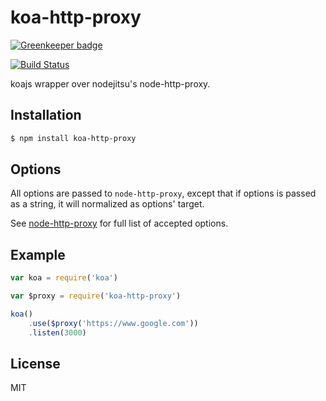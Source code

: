 
# koa-http-proxy

[![Greenkeeper badge](https://badges.greenkeeper.io/ming-codes/koa-http-proxy.svg)](https://greenkeeper.io/)

[![Build Status](https://travis-ci.org/ming-codes/koa-http-proxy.svg?branch=master)](https://travis-ci.org/ming-codes/koa-http-proxy)

koajs wrapper over nodejitsu's node-http-proxy.

## Installation

```bash
$ npm install koa-http-proxy
```

## Options

All options are passed to `node-http-proxy`, except that if options is passed
as a string, it will normalized as options' target.

See [node-http-proxy](https://github.com/nodejitsu/node-http-proxy#options) for full list of
accepted options.


## Example

```js
var koa = require('koa')

var $proxy = require('koa-http-proxy')

koa()
    .use($proxy('https://www.google.com'))
    .listen(3000)

```

## License

MIT
